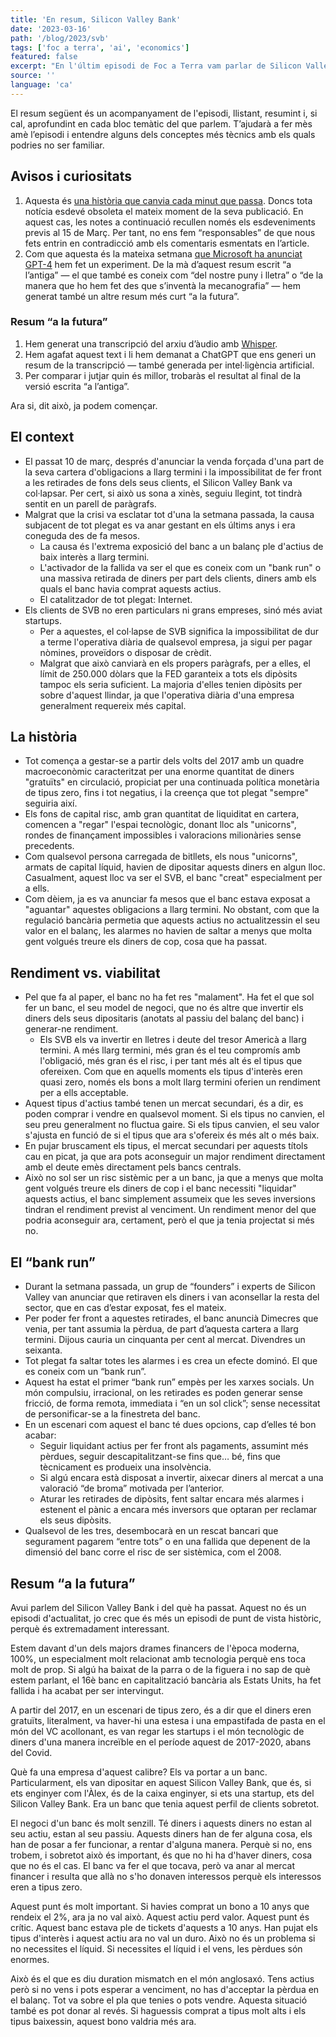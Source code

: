 ```yaml
---
title: 'En resum, Silicon Valley Bank'
date: '2023-03-16'
path: '/blog/2023/svb'
tags: ['foc a terra', 'ai', 'economics']
featured: false
excerpt: "En l'últim episodi de Foc a Terra vam parlar de Silicon Valley Bank (SVB en endavant). Una de les majors catàstrofes financeres de l'època moderna, probablement la més rellevant pel sector tecnològic, només comparable a crisis similars com la del 2000, 2008 o la del COVID."
source: ''
language: 'ca'
---
```


El resum següent és un acompanyament de l'episodi, llistant, resumint i, si cal, aprofundint en cada bloc temàtic del que parlem. T’ajudarà a fer mès amè l’episodi i entendre alguns dels conceptes més tècnics amb els quals podries no ser familiar.

## Avisos i curiositats

1. Aquesta és [una història que canvia cada minut que passa](https://www.nytimes.com/article/svb-silicon-valley-bank-collapse-timeline.html). Doncs tota notícia esdevé obsoleta el mateix moment de la seva publicació. En aquest cas, les notes a continuació recullen només els esdeveniments previs al 15 de Març. Per tant, no ens fem “responsables” de que nous fets entrin en contradicció amb els comentaris esmentats en l’article.
2. Com que aquesta és la mateixa setmana [que Microsoft ha anunciat GPT-4](https://openai.com/research/gpt-4) hem fet un experiment. De la mà d’aquest resum escrit “a l’antiga” — el que també es coneix com “del nostre puny i lletra” o “de la manera que ho hem fet des que s’inventà la mecanografia” — hem generat també un altre resum més curt “a la futura”.

### Resum “a la futura”

1. Hem generat una transcripció del arxiu d’àudio amb [Whisper](https://github.com/openai/whisper).
2. Hem agafat aquest text i li hem demanat a ChatGPT que ens generi un resum de la transcripció — també generada per intel·ligència artificial.
3. Per comparar i jutjar quin és millor, trobaràs el resultat al final de la versió escrita “a l’antiga”.

Ara si, dit això, ja podem començar.

## El context

- El passat 10 de març, després d'anunciar la venda forçada d'una part de la seva cartera d'obligacions a llarg termini i la impossibilitat de fer front a les retirades de fons dels seus clients, el Silicon Valley Bank va col·lapsar. Per cert, si això us sona a xinès, seguiu llegint, tot tindrà sentit en un parell de paràgrafs.
- Malgrat que la crisi va esclatar tot d'una la setmana passada, la causa subjacent de tot plegat es va anar gestant en els últims anys i era coneguda des de fa mesos.
  - La causa és l'extrema exposició del banc a un balanç ple d'actius de baix interès a llarg termini.
  - L'activador de la fallida va ser el que es coneix com un "bank run" o una massiva retirada de diners per part dels clients, diners amb els quals el banc havia comprat aquests actius.
  - El catalitzador de tot plegat: Internet.
- Els clients de SVB no eren particulars ni grans empreses, sinó més aviat startups.
  - Per a aquestes, el col·lapse de SVB significa la impossibilitat de dur a terme l'operativa diària de qualsevol empresa, ja sigui per pagar nòmines, proveïdors o disposar de crèdit.
  - Malgrat que això canviarà en els propers paràgrafs, per a elles, el límit de 250.000 dòlars que la FED garanteix a tots els dipòsits tampoc els seria suficient. La majoria d'elles tenien dipòsits per sobre d'aquest llindar, ja que l'operativa diària d'una empresa generalment requereix més capital.

## La història

- Tot comença a gestar-se a partir dels volts del 2017 amb un quadre macroeconòmic caracteritzat per una enorme quantitat de diners "gratuïts" en circulació, propiciat per una continuada política monetària de tipus zero, fins i tot negatius, i la creença que tot plegat "sempre" seguiria així.
- Els fons de capital risc, amb gran quantitat de liquiditat en cartera, comencen a "regar" l'espai tecnològic, donant lloc als "unicorns", rondes de finançament impossibles i valoracions milionàries sense precedents.
- Com qualsevol persona carregada de bitllets, els nous "unicorns", armats de capital líquid, havien de dipositar aquests diners en algun lloc. Casualment, aquest lloc va ser el SVB, el banc "creat" especialment per a ells.
- Com dèiem, ja es va anunciar fa mesos que el banc estava exposat a "aguantar" aquestes obligacions a llarg termini. No obstant, com que la regulació bancària permetia que aquests actius no actualitzessin el seu valor en el balanç, les alarmes no havien de saltar a menys que molta gent volgués treure els diners de cop, cosa que ha passat.

## Rendiment vs. viabilitat

- Pel que fa al paper, el banc no ha fet res "malament". Ha fet el que sol fer un banc, el seu model de negoci, que no és altre que invertir els diners dels seus dipositaris (anotats al passiu del balanç del banc) i generar-ne rendiment.
  - Els SVB els va invertir en lletres i deute del tresor Americà a llarg termini. A més llarg termini, més gran és el teu compromís amb l'obligació, més gran és el risc, i per tant més alt és el tipus que ofereixen. Com que en aquells moments els tipus d'interès eren quasi zero, només els bons a molt llarg termini oferien un rendiment per a ells acceptable.
- Aquest tipus d'actius també tenen un mercat secundari, és a dir, es poden comprar i vendre en qualsevol moment. Si els tipus no canvien, el seu preu generalment no fluctua gaire. Si els tipus canvien, el seu valor s'ajusta en funció de si el tipus que ara s'ofereix és més alt o més baix.
- En pujar bruscament els tipus, el mercat secundari per aquests títols cau en picat, ja que ara pots aconseguir un major rendiment directament amb el deute emès directament pels bancs centrals.
- Això no sol ser un risc sistèmic per a un banc, ja que a menys que molta gent volgués treure els diners de cop i el banc necessiti "liquidar" aquests actius, el banc simplement assumeix que les seves inversions tindran el rendiment previst al venciment. Un rendiment menor del que podria aconseguir ara, certament, però el que ja tenia projectat si més no.

## El “bank run”

- Durant la setmana passada, un grup de “founders” i experts de Silicon Valley van anunciar que retiraven els diners i van aconsellar la resta del sector, que en cas d’estar exposat, fes el mateix.
- Per poder fer front a aquestes retirades, el banc anuncià Dimecres que venia, per tant assumia la pèrdua, de part d’aquesta cartera a llarg termini. Dijous cauria un cinquanta per cent al mercat. Divendres un seixanta.
- Tot plegat fa saltar totes les alarmes i es crea un efecte dominó. El que es coneix com un “bank run”.
- Aquest ha estat el primer “bank run” empès per les xarxes socials. Un món compulsiu, irracional, on les retirades es poden generar sense fricció, de forma remota, immediata i “en un sol click”; sense necessitat de personificar-se a la finestreta del banc.
- En un escenari com aquest el banc té dues opcions, cap d’elles té bon acabar:
  - Seguir liquidant actius per fer front als pagaments, assumint més pèrdues, seguir descapitalitzant-se fins que… bé, fins que tècnicament es produeix una insolvència.
  - Si algú encara està disposat a invertir, aixecar diners al mercat a una valoració “de broma” motivada per l’anterior.
  - Aturar les retirades de dipòsits, fent saltar encara més alarmes i estenent el pànic a encara més inversors que optaran per reclamar els seus dipòsits.
- Qualsevol de les tres, desembocarà en un rescat bancari que segurament pagarem “entre tots” o en una fallida que depenent de la dimensió del banc corre el risc de ser sistèmica, com el 2008.

## Resum “a la futura”

Avui parlem del Silicon Valley Bank i del què ha passat. Aquest no és un episodi d'actualitat, jo crec que és més un episodi de punt de vista històric, perquè és extremadament interessant.

Estem davant d'un dels majors drames financers de l'època moderna, 100%, un especialment molt relacionat amb tecnologia perquè ens toca molt de prop. Si algú ha baixat de la parra o de la figuera i no sap de què estem parlant, el 16è banc en capitalització bancària als Estats Units, ha fet fallida i ha acabat per ser intervingut.

A partir del 2017, en un escenari de tipus zero, és a dir que el diners eren gratuïts, literalment, va haver-hi una estesa i una empastifada de pasta en el món del VC acollonant, es van regar les startups i el món tecnològic de diners d'una manera increïble en el període aquest de 2017-2020, abans del Covid.

Què fa una empresa d'aquest calibre? Els va portar a un banc. Particularment, els van dipositar en aquest Silicon Valley Bank, que és, si ets enginyer com l'Àlex, és de la caixa enginyer, si ets una startup, ets del Silicon Valley Bank. Era un banc que tenia aquest perfil de clients sobretot.

El negoci d'un banc és molt senzill. Té diners i aquests diners no estan al seu actiu, estan al seu passiu. Aquests diners han de fer alguna cosa, els han de posar a fer funcionar, a rentar d'alguna manera. Perquè si no, ens trobem, i sobretot això és important, és que no hi ha d'haver diners, cosa que no és el cas. El banc va fer el que tocava, però va anar al mercat financer i resulta que allà no s'ho donaven interessos perquè els interessos eren a tipus zero.

Aquest punt és molt important. Si havies comprat un bono a 10 anys que rendeix el 2%, ara ja no val això. Aquest actiu perd valor. Aquest punt és crític. Aquest banc estava ple de tickets d'aquests a 10 anys. Han pujat els tipus d'interès i aquest actiu ara no val un duro. Això no és un problema si no necessites el líquid. Si necessites el líquid i el vens, les pèrdues són enormes.

Això és el que es diu duration mismatch en el món anglosaxó. Tens actius però si no vens i pots esperar a venciment, no has d'acceptar la pèrdua en el balanç. Tot va sobre el pla que tenies o pots vendre. Aquesta situació també es pot donar al revés. Si haguessis comprat a tipus molt alts i els tipus baixessin, aquest bono valdria més ara.
